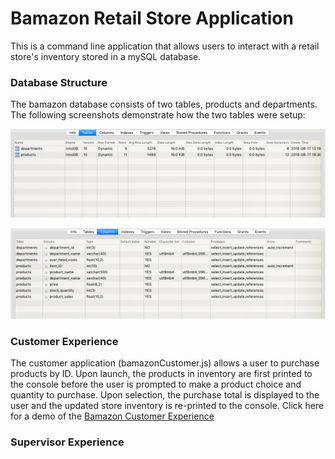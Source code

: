 # Bamazon Retail Store Application
This is a command line application that allows users to interact with a retail store's inventory stored in a mySQL database. 

### Database Structure
The bamazon database consists of two tables, products and departments. The following screenshots demonstrate how the two tables were setup:

![Image of Tables](https://github.com/udugam/bamazon/blob/master/screenshots/BamazonTables.png)

![Image of Columns](https://github.com/udugam/bamazon/blob/master/screenshots/BamazonColumns.png)

### Customer Experience
The customer application (bamazonCustomer.js) allows a user to purchase products by ID. Upon launch, the products in inventory are first printed to the console before the user is prompted to make a product choice and quantity to purchase. Upon selection, the purchase total is displayed to the user and the updated store inventory is re-printed to the console. Click here for a demo of the [Bamazon Customer Experience](https://youtu.be/5jjHNdIj1X8)

### Supervisor Experience






